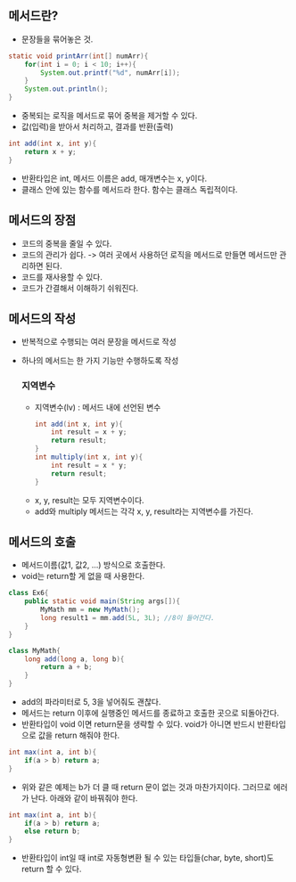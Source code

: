 ## 메서드란?

- 문장들을 묶어놓은 것.

```java
static void printArr(int[] numArr){
    for(int i = 0; i < 10; i++){
        System.out.printf("%d", numArr[i]);
    }
    System.out.println();
}
```

- 중복되는 로직을 메서드로 묶어 중복을 제거할 수 있다.
- 값(입력)을 받아서 처리하고, 결과를 반환(출력)

```java
int add(int x, int y){
    return x + y;
}
```

- 반환타입은 int, 메서드 이름은 add, 매개변수는 x, y이다.
- 클래스 안에 있는 함수를 메서드라 한다. 함수는 클래스 독립적이다.

## 메서드의 장점

- 코드의 중복을 줄일 수 있다.
- 코드의 관리가 쉽다. -> 여러 곳에서 사용하던 로직을 메서드로 만들면 메서드만 관리하면 된다.
- 코드를 재사용할 수 있다.
- 코드가 간결해서 이해하기 쉬워진다.

## 메서드의 작성

- 반복적으로 수행되는 여러 문장을 메서드로 작성
- 하나의 메서드는 한 가지 기능만 수행하도록 작성

  ### 지역변수

  - 지역변수(lv) : 메서드 내에 선언된 변수
    ```java
    int add(int x, int y){
        int result = x + y;
        return result;
    }
    int multiply(int x, int y){
        int result = x * y;
        return result;
    }
    ```
  - x, y, result는 모두 지역변수이다.
  - add와 multiply 메서드는 각각 x, y, result라는 지역변수를 가진다.

## 메서드의 호출

- 메서드이름(값1, 값2, ...) 방식으로 호출한다.
- void는 return할 게 없을 때 사용한다.

```java
class Ex6{
    public static void main(String args[]){
        MyMath mm = new MyMath();
        long result1 = mm.add(5L, 3L); //8이 들어간다.
    }
}

class MyMath{
    long add(long a, long b){
        return a + b;
    }
}
```

- add의 파라미터로 5, 3을 넣어줘도 괜찮다.
- 메서드는 return 이후에 실행중인 메서드를 종료하고 호출한 곳으로 되돌아간다.
- 반환타입이 void 이면 return문을 생략할 수 있다. void가 아니면 반드시 반환타입으로 값을 return 해줘야 한다.

```java
int max(int a, int b){
    if(a > b) return a;
}
```

- 위와 같은 예제는 b가 더 클 때 return 문이 없는 것과 마찬가지이다. 그러므로 에러가 난다. 아래와 같이 바꿔줘야 한다.

```java
int max(int a, int b){
    if(a > b) return a;
    else return b;
}
```

- 반환타입이 int일 때 int로 자동형변환 될 수 있는 타입들(char, byte, short)도 return 할 수 있다.
